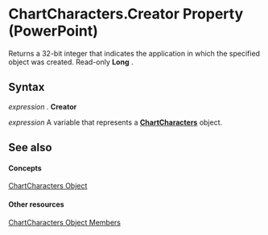 
# ChartCharacters.Creator Property (PowerPoint)

Returns a 32-bit integer that indicates the application in which the specified object was created. Read-only  **Long** .


## Syntax

 _expression_ . **Creator**

 _expression_ A variable that represents a **[ChartCharacters](2f659f71-f277-dab4-f2bd-631c7a2424de.md)** object.


## See also


#### Concepts


[ChartCharacters Object](2f659f71-f277-dab4-f2bd-631c7a2424de.md)
#### Other resources


[ChartCharacters Object Members](6c62619a-e176-664e-c30a-83768861f650.md)
